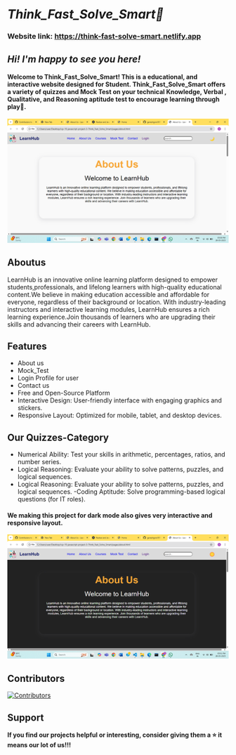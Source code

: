 # ***Think_Fast_Solve_Smart🌟***
### Website link: https://think-fast-solve-smart.netlify.app

## ***Hi! I'm happy to see you here!***
#### Welcome to Think_Fast_Solve_Smart! This is a educational, and interactive website designed for Student. Think_Fast_Solve_Smart offers a variety of quizzes and Mock Test on your technical Knowledge, Verbal , Qualitative, and Reasoning aptitude test to encourage learning through play🚀.

![screenshots](./image/light-theme.png)

## Aboutus

LearnHub is an innovative online learning platform designed to empower students,professionals, and lifelong learners with high-quality educational content.We believe in making education accessible and affordable for everyone, regardless of their background or location.
With industry-leading instructors and interactive learning modules, LearnHub ensures a rich learning experience.Join thousands of learners who are upgrading their skills and advancing their careers with LearnHub.

## Features

- About us
- Mock_Test
- Login Profile for user
- Contact us
- Free and Open-Source Platform
- Interactive Design: User-friendly interface with engaging graphics and stickers.
- Responsive Layout: Optimized for mobile, tablet, and desktop devices.

## Our Quizzes-Category
- Numerical Ability: Test your skills in arithmetic, percentages, ratios, and number series.
- Logical Reasoning: Evaluate your ability to solve patterns, puzzles, and logical sequences.
- Logical Reasoning: Evaluate your ability to solve patterns, puzzles, and logical sequences.
-Coding Aptitude: Solve programming-based logical questions (for IT roles).

#### We making this project for dark mode also gives very interactive and responsive layout. ####

![screenshots](./image/dark-theme.png)

## Contributors

 <a href="https://github.com/ganeshgore1811/icp-10-javascript-project-3-Think_Fast_Solve_Smart/graphs/contributors">
  <img src="https://contrib.rocks/image?repo=ganeshgore1811/icp-10-javascript-project-3-Think_Fast_Solve_Smart" alt="Contributors"/>
</a>

## Support

**If you find our projects helpful or interesting, consider giving them a ⭐ it means our lot of us!!!**